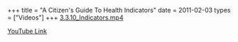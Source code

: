 +++
title = "A Citizen's Guide To Health Indicators"
date = 2011-02-03
types = ["Videos"]
+++
[3.3.10\_Indicators.mp4](/files/3.3.10_Indicators.mp4)

[YouTube Link](https://www.youtube.com/watch?v=axLta4DL_iw)
